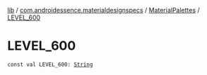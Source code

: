 [lib](../../index.md) / [com.androidessence.materialdesignspecs](../index.md) / [MaterialPalettes](index.md) / [LEVEL_600](./-l-e-v-e-l_600.md)

# LEVEL_600

`const val LEVEL_600: `[`String`](https://kotlinlang.org/api/latest/jvm/stdlib/kotlin/-string/index.html)